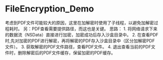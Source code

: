 # FileEncryption_Demo
考虑到PDF文件可能较大的原因，这里在加解密时使用了子线程，以避免加解密过程耗时。  另：PDF查看需要提供路径，而这也是关键。  思路：  1. 将网络请求下来的数据流（NSData）直接进行加密，加密成功后存入沙盒目录中。 2. 在查看PDF时,先对加密的PDF进行解密，再将解密的PDF存入沙盒目录中（区分加解密PDF文件）。 3. 获取解密的PDF文件路径，查看PDF文件。 4. 退出查看当前的PDF文件时，删除解密后的PDF文件缓存，保留加密的PDF缓存。
